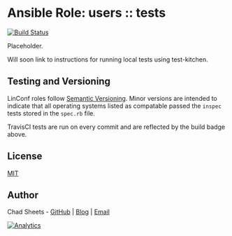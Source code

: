 # Ansible Role: users :: tests

[![Build Status](https://travis-ci.org/linconf/ansible-users.svg?branch=master)](https://travis-ci.org/linconf/ansible-users)

Placeholder.

Will soon link to instructions for running local tests using test-kitchen.


## Testing and Versioning

LinConf roles follow [Semantic Versioning](http://semver.org/). Minor versions
are intended to indicate that all operating systems listed as compatable passed
the `inspec` tests stored in the `spec.rb` file.

TravisCI tests are run on every commit and are reflected by the build badge above.


## License

[MIT](https://tldrlegal.com/license/mit-license)


## Author

Chad Sheets - [GitHub](https://github.com/cjsheets) | [Blog](http://chadsheets.com/) | [Email](mailto:chad@linconf.com)

[![Analytics](https://cjs-beacon.appspot.com/UA-10006093-3/github/linconf/ansible-users/tests?pixel)](https://github.com/linconf/ansible-users)